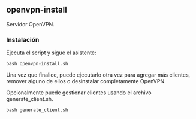 ## openvpn-install
Servidor OpenVPN.

### Instalación
Ejecuta el script y sigue el asistente:

`bash openvpn-install.sh`

Una vez que finalice, puede ejecutarlo otra vez para agregar más clientes, remover alguno de ellos o desinstalar completamente OpenVPN.

Opcionalmente puede gestionar clientes usando el archivo generate_client.sh.

`bash generate_client.sh`
